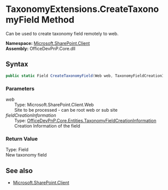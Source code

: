 # TaxonomyExtensions.CreateTaxonomyField Method  
Can be used to create taxonomy field remotely to web.  

**Namespace:** [Microsoft.SharePoint.Client](Microsoft.SharePoint.Client.md)  
**Assembly:** OfficeDevPnP.Core.dll  
## Syntax
```C#
public static Field CreateTaxonomyField(Web web, TaxonomyFieldCreationInformation fieldCreationInformation)
```
### Parameters
*web*  
&emsp;&emsp;Type: Microsoft.SharePoint.Client.Web  
&emsp;&emsp;Site to be processed - can be root web or sub site  
*fieldCreationInformation*  
&emsp;&emsp;Type: [OfficeDevPnP.Core.Entities.TaxonomyFieldCreationInformation](OfficeDevPnP.Core.Entities.TaxonomyFieldCreationInformation.md)  
&emsp;&emsp;Creation Information of the field  
### Return Value
Type: Field  
New taxonomy field

## See also
- [Microsoft.SharePoint.Client](Microsoft.SharePoint.Client.md)
